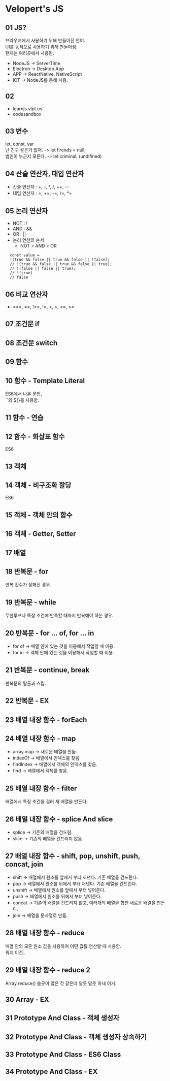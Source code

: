 # Velopert's JS
## 01 JS?
브라우져에서 사용하기 위해 만들어진 언어.  
UI를 동적으로 사용하기 위해 만들어짐.  
현재는 여러곳에서 사용됨.  
  - NodeJS -> ServerTime
  - Electron -> Desktop App
  - APP -> ReactNative, NativeScript
  - IOT -> NodeJS를 통해 사용.
  
## 02
  - learnjs.vlpt.us
  - codesandbox
  
## 03 변수
let, const, var  
난 친구 같은거 없어. -> let firends = null;  
범인이 누군지 모른다. -> let criminal; (undifined)  
  
## 04 산술 연산자, 대입 연산자
  - 산술 연산자 : +, -, *, /, ++, --
  - 대입 연산자 : =, +=, -=, /=, *=
  
## 05 논리 연산자
- NOT : !
- AND : &&
- OR  : ||
- 논리 연산의 순서
  - NOT > AND > OR
```
  const value =
  !(true && false || true && false || !false);
  // !(true && false || true && false || true);
  // !(false || false || true);
  // !(true)
  // false
```
  
## 06 비교 연산자
- ===, ==, !==, !=, <, >, <=, >=
  
## 07 조건문 if
  
## 08 조건문 switch 
  
## 09 함수
  
## 10 함수 - Template Literal
ES6에서 나온 문법,  
``와 ${}를 사용함.  

## 11 함수 - 연습
  
## 12 함수 - 화살표 함수
ES6

## 13 객체
  
## 14 객체 - 비구조화 할당
ES6

## 15 객체 - 객체 안의 함수
  
## 16 객체 - Getter, Setter

## 17 배열

## 18 반복문 - for
반복 횟수가 정해진 경우.
  
## 19 반복문 - while
무한루프나 특정 조건에 만족할 때까지 반복해야 하는 경우.
  
## 20 반복문 - for ... of, for ... in
- for of -> 배열 안에 있는 것을 이용해서 작업할 때 이용.
- for in -> 객체 안에 있는 것을 이용해서 작업할 때 이용.

## 21 반복문 - continue, break
반복문의 탈출과 스킵.
  
## 22 반복문 - EX

## 23 배열 내장 함수 - forEach

## 24 배열 내장 함수 - map
- array.map -> 새로운 배열을 만듦.
- indexOf   -> 배열에서 인덱스를 찾음.
- findIndex -> 배열에서 객체의 인덱스를 찾음.
- find      -> 배열에서 객체를 찾음.
## 25 배열 내장 함수 - filter
배열에서 특정 조건을 걸러 새 배열을 만든다.

## 26 배열 내장 함수 - splice And slice
- splice -> 기존의 배열을 건드림.
- slice -> 기존의 배열을 건드리지 않음.

## 27 배열 내장 함수 - shift, pop, unshift, push, concat, join
- shift   -> 배열에서 원소를 앞에서 부터 꺼낸다. 기존 배열을 건드린다.
- pop     -> 배열에서 원소를 뒤에서 부터 꺼낸다. 기존 배열을 건드린다.
- unshift -> 배열에서 원소를 앞에서 부터 넣어준다.
- push    -> 배열에서 원소를 뒤에서 부터 넣어준다.
- concat  -> 기존의 배열을 건드리지 않고, 여러개의 배열을 합친 새로운 배열을 만든다.
- join    -> 배열을 문자열로 만듦.

## 28 배열 내장 함수 - reduce
배열 안의 모든 원소 값을 사용하여 어떤 값틀 연산할 때 사용함.  
뭐지 이건..
  
## 29 배열 내장 함수 - reduce 2
Array.reduce() 쓸곳이 많은 것 같은데 알듯 말듯 하네 이거.

## 30 Array - EX

## 31 Prototype And Class - 객체 생성자

## 32 Prototype And Class - 객체 생성자 상속하기

## 33 Prototype And Class - ES6 Class

## 34 Prototype And Class - EX